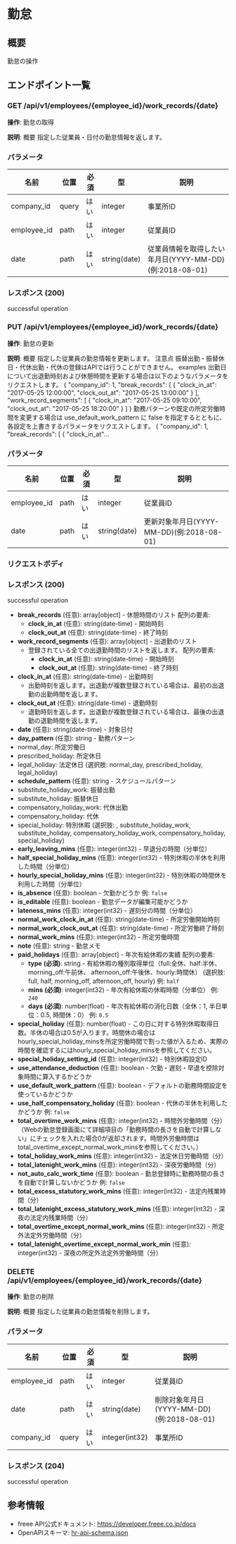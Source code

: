 # 勤怠

## 概要

勤怠の操作

## エンドポイント一覧

### GET /api/v1/employees/{employee_id}/work_records/{date}

**操作**: 勤怠の取得

**説明**: 概要 指定した従業員・日付の勤怠情報を返します。

### パラメータ

| 名前 | 位置 | 必須 | 型 | 説明 |
|------|------|------|-----|------|
| company_id | query | はい | integer | 事業所ID |
| employee_id | path | はい | integer | 従業員ID |
| date | path | はい | string(date) | 従業員情報を取得したい年月日(YYYY-MM-DD)(例:2018-08-01) |

### レスポンス (200)

successful operation


### PUT /api/v1/employees/{employee_id}/work_records/{date}

**操作**: 勤怠の更新

**説明**: 概要 指定した従業員の勤怠情報を更新します。 注意点 振替出勤・振替休日・代休出勤・代休の登録はAPIでは行うことができません。 examples 出勤日について出退勤時刻および休憩時間を更新する場合は以下のようなパラメータをリクエストします。 { "company_id": 1, "break_records": [ { "clock_in_at": "2017-05-25 12:00:00", "clock_out_at": "2017-05-25 13:00:00" } ], "work_record_segments": [ { "clock_in_at": "2017-05-25 09:10:00", "clock_out_at": "2017-05-25 18:20:00" } ] } 勤務パターンや既定の所定労働時間を変更する場合は use_default_work_pattern に false を指定するとともに、各設定を上書きするパラメータをリクエストします。 { "company_id": 1, "break_records": [ { "clock_in_at"...

### パラメータ

| 名前 | 位置 | 必須 | 型 | 説明 |
|------|------|------|-----|------|
| employee_id | path | はい | integer | 従業員ID |
| date | path | はい | string(date) | 更新対象年月日(YYYY-MM-DD)(例:2018-08-01) |

### リクエストボディ


### レスポンス (200)

successful operation

- **break_records** (任意): array[object] - 休憩時間のリスト
  配列の要素:
    - **clock_in_at** (任意): string(date-time) - 開始時刻
    - **clock_out_at** (任意): string(date-time) - 終了時刻
- **work_record_segments** (任意): array[object] - 出退勤のリスト
  - 登録されている全ての出退勤時間のリストを返します。
  配列の要素:
    - **clock_in_at** (任意): string(date-time) - 開始時刻
    - **clock_out_at** (任意): string(date-time) - 終了時刻
- **clock_in_at** (任意): string(date-time) - 出勤時刻
  - 出勤時刻を返します。出退勤が複数登録されている場合は、最初の出退勤の出勤時間を返します。
- **clock_out_at** (任意): string(date-time) - 退勤時刻
  - 退勤時刻を返します。出退勤が複数登録されている場合は、最後の出退勤の退勤時間を返します。
- **date** (任意): string(date-time) - 対象日付
- **day_pattern** (任意): string - 勤務パターン
- normal_day: 所定労働日
- prescribed_holiday: 所定休日
- legal_holiday: 法定休日 (選択肢: normal_day, prescribed_holiday, legal_holiday)
- **schedule_pattern** (任意): string - スケジュールパターン
- substitute_holiday_work: 振替出勤
- substitute_holiday: 振替休日
- compensatory_holiday_work: 代休出勤
- compensatory_holiday: 代休
- special_holiday: 特別休暇 (選択肢: , substitute_holiday_work, substitute_holiday, compensatory_holiday_work, compensatory_holiday, special_holiday)
- **early_leaving_mins** (任意): integer(int32) - 早退分の時間（分単位）
- **half_special_holiday_mins** (任意): integer(int32) - 特別休暇の半休を利用した時間（分単位）
- **hourly_special_holiday_mins** (任意): integer(int32) - 特別休暇の時間休を利用した時間（分単位）
- **is_absence** (任意): boolean - 欠勤かどうか 例: `false`
- **is_editable** (任意): boolean - 勤怠データが編集可能かどうか
- **lateness_mins** (任意): integer(int32) - 遅刻分の時間（分単位）
- **normal_work_clock_in_at** (任意): string(date-time) - 所定労働開始時刻
- **normal_work_clock_out_at** (任意): string(date-time) - 所定労働終了時刻
- **normal_work_mins** (任意): integer(int32) - 所定労働時間
- **note** (任意): string - 勤怠メモ
- **paid_holidays** (任意): array[object] - 年次有給休暇の実績
  配列の要素:
    - **type** **(必須)**: string - 有給休暇の種別取得単位（full:全休、half:半休、morning_off:午前休、 afternoon_off:午後休、hourly:時間休） (選択肢: full, half, morning_off, afternoon_off, hourly) 例: `half`
    - **mins** **(必須)**: integer(int32) - 年次有給休暇の休暇時間（分単位） 例: `240`
    - **days** **(必須)**: number(float) - 年次有給休暇の消化日数（全休：1, 半日単位：0.5, 時間休：0） 例: `0.5`
- **special_holiday** (任意): number(float) - この日に対する特別休暇取得日数。半休の場合は0.5が入ります。時間休の場合はhourly_special_holiday_minsを所定労働時間で割った値が入るため、実際の時間を確認するにはhourly_special_holiday_minsを参照してください。
- **special_holiday_setting_id** (任意): integer(int32) - 特別休暇設定ID
- **use_attendance_deduction** (任意): boolean - 欠勤・遅刻・早退を控除対象時間に算入するかどうか
- **use_default_work_pattern** (任意): boolean - デフォルトの勤務時間設定を使っているかどうか
- **use_half_compensatory_holiday** (任意): boolean - 代休の半休を利用したかどうか 例: `false`
- **total_overtime_work_mins** (任意): integer(int32) - 時間外労働時間（分）（Webの勤怠登録画面にて詳細項目の「勤務時間の長さを自動で計算しない」にチェックを入れた場合0が返却されます。時間外労働時間はtotal_overtime_except_normal_work_minsを参照してください。）
- **total_holiday_work_mins** (任意): integer(int32) - 法定休日労働時間（分）
- **total_latenight_work_mins** (任意): integer(int32) - 深夜労働時間（分）
- **not_auto_calc_work_time** (任意): boolean - 勤怠登録時に勤務時間の長さを自動で計算しないかどうか 例: `false`
- **total_excess_statutory_work_mins** (任意): integer(int32) - 法定内残業時間（分）
- **total_latenight_excess_statutory_work_mins** (任意): integer(int32) - 深夜の法定内残業時間（分）
- **total_overtime_except_normal_work_mins** (任意): integer(int32) - 所定外法定外労働時間（分）
- **total_latenight_overtime_except_normal_work_min** (任意): integer(int32) - 深夜の所定外法定外労働時間（分）

### DELETE /api/v1/employees/{employee_id}/work_records/{date}

**操作**: 勤怠の削除

**説明**: 概要 指定した従業員の勤怠情報を削除します。

### パラメータ

| 名前 | 位置 | 必須 | 型 | 説明 |
|------|------|------|-----|------|
| employee_id | path | はい | integer | 従業員ID |
| date | path | はい | string(date) | 削除対象年月日(YYYY-MM-DD)(例:2018-08-01) |
| company_id | query | はい | integer(int32) | 事業所ID |

### レスポンス (204)

successful operation



## 参考情報

- freee API公式ドキュメント: https://developer.freee.co.jp/docs
- OpenAPIスキーマ: [hr-api-schema.json](../../openapi/hr-api-schema.json)
